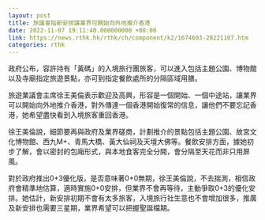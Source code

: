 ```yaml
---
layout: post
title: 旅議會指新安排讓業界可開始向外地推介香港
date: 2022-11-07 19:11:40.000000000 +08:00
link: https://news.rthk.hk/rthk/ch/component/k2/1674603-20221107.htm
categories: rthk
---
```


政府公布，容許持有「黃碼」的入境旅行團旅客，可以進入包括主題公園、博物館以及寺廟指定旅遊景點，亦可到指定餐飲處所的分隔區域用膳。

旅遊業議會主席徐王美倫表示歡迎及高興，形容是一個開始、一個中途站，讓業界可以開始向外地推介香港，對外傳達一個香港開始復常的信息，讓他們不要忘記香港，她希望盡快看到入境旅客重回香港。

徐王美倫說，細節要再與政府及業界磋商，計劃推介的景點包括主題公園、故宮文化博物館、西九M+、青馬大橋、黃大仙祠及天壇大佛等。餐飲安排方面，據她初步了解，會以密封的包廂形式，與本地食客完全分開，會分隔至天花而非只用屏風。

對於政府推出0+3優化版，是否意味著0+0無期，徐王美倫說，不去揣測，相信政府會精準地估算，適時實施0+0安排，但業界不會再等待，主動爭取0+3的優化安排。她估計，新安排初期不會有太多旅客，入境旅行社生意也不會增加很多，推廣及新安排也需要三星期，業界希望可以把握聖誕檔期。

